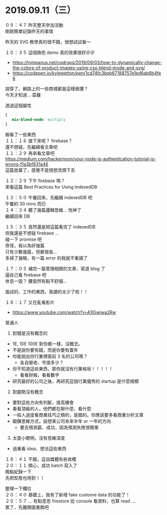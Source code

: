# 2019.09.11（三）

０９：４７ 昨天整天參加活動  
剛剛簡單記錄昨天的事情  

昨天的 SVG 教學真的很不錯，很想試試看～  

１０：３５ 這個換色 demo 真的效果很好＠＠  
- https://tympanus.net/codrops/2019/09/03/how-to-dynamically-change-the-colors-of-product-images-using-css-blend-mode-and-svg/
- https://codepen.io/kylewetton/pen/1cd74fc3beb67188757e1ed6ab6b4fe6  

說穿了，網路上的一些商城都是這樣做摟？  
今天才知道... 菜雞  

透過這個屬性
```css
{
   mix-blend-mode: multiply
}
```

蝦看了一些東西  
１１：１６ 接下來呢？ firebase？  
還不想碰，先繼續看文章吧  
１１：２９ 再來看文章吧  
https://medium.com/hackernoon/your-node-js-authentication-tutorial-is-wrong-f1a3bf831a46  
這篇放棄了，感覺不是很想洗頭下去  

１２：２９ 下午 firebase 嗎？  
來看這篇  Best Practices for Using IndexedDB  

１３：５０ 午餐回來，先繼續 indexedDB 吧  
午餐約 30 mins 而已  
１４：３４ 聽了幾篇邏輯思維... 恍神了  
繼續回來 DB  

１５：３５ 竟然還是把這篇看完了 indexedDB  
但我還是不想碰 firebase ...  
碰一下 promise 吧  
奇怪，我以為好幾篇  
只有少數幾篇，但都很長...  
多掃了幾眼，有一篇 error 的我就不重讀了  

１７：０５ 補完一篇管理相關的文章，寫道 blog 了  
逼自己看 firebase 吧  
休息一毀？ 腰竟然有點不舒服...  

面試的、工作的東西，我讀的太少了啦！！  

１８：１７ 又在亂看影片  
- https://www.youtube.com/watch?v=A1lGwiwa2Rw  

普通人
1. 對錢是沒有概念的
  - 1E, 10E 100E 對你都一樣，沒概念。
  - 不是說你要有錢，而是你要有蓋年
  - 你能說出你行業裡面前 3 名的公司嗎？
    - 各自營收、市值多少？
  - 你不知道這些東西，那你就沒有行業格局！！！！！
    - 看看財報，看看數字
  - 研究最好的公司之後，再研究這個行業優秀的 startup 是什麼規模
2. 對趨勢沒有概念
  - 要對這些方向有判斷，提高機會
  - 看看頂級的人，他們都在聊什麼、看什麼
  - 一般人過度看商業技巧之類的，是錯的。你應該要多看商業分析文章
  - 鍛鍊思維方式，設想某公司未來半年 or 一年的方向
    - 要去預測贏、成功，因為預測失敗很簡單
3. 太耍小聰明，沒有思維深度
  - 過重看 idea、想法這些東西

１８：４１ 不錯，這自媒體有些收穫  
２０：１１ 開心，成功 batch 寫入了  
晚點紀錄一下  
先把型態也用對！！  

整理一下欄位  
２０：４０ 基礎上，我有了新增 fake custome data 的功能了！  
２０：５７ ... 有點意思 firestore 從 console 看資料，也算 read ....  
累了，先離開圖書館吧  